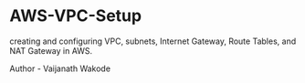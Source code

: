 # AWS-VPC-Setup
creating and configuring VPC, subnets, Internet Gateway, Route Tables, and NAT Gateway in AWS.

Author - Vaijanath Wakode
